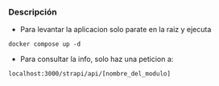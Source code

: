 ### Descripción

- Para levantar la aplicacion solo parate en la raiz y ejecuta

```
docker compose up -d
```

- Para consultar la info, solo haz una peticion a:

```
localhost:3000/strapi/api/[nombre_del_modulo]
```
